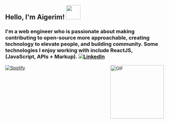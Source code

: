 <h2>Hello, I'm Aigerim! <img src="https://upload.wikimedia.org/wikipedia/commons/thumb/a/a7/React-icon.svg/1280px-React-icon.svg.png" width ='45px'> </h2>
<h3> I'm a web engineer who is passionate about making contributing to open-source more approachable, creating technology to elevate people, and building community. Some technologies I enjoy working with include ReactJS, (JavaScript, APIs + Markup). <a href="https://www.linkedin.com/in/aigerim-temirova-5ba952212/" target="_blank"><img alt="LinkedIn" src="https://img.shields.io/badge/linkedin-%230077B5.svg?&style=for-the-badge&logo=linkedin&logoColor=white" /> </h3>


<img align="right" alt="GIF" height="170px" src="https://media.giphy.com/media/J5B1Y8QZnzXXbLQIBu/giphy.gif" />

[![Spotify](https://novatorem-kyzbk7wxl-bardiesel.vercel.app/api/spotify)](https://open.spotify.com/user/6e05ab75daa344b9b346c835030c9d03)
